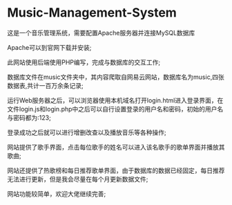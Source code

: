 # Music-Management-System
这是一个音乐管理系统，需要配置Apache服务器并连接MySQL数据库

Apache可以到官网下载并安装;

此网站使用后端使用PHP编写，完成与数据库的交互工作;

数据库文件在music文件夹中，其内容爬取自网易云网站，数据库名为music,四张数据表,共计一百万余条记录;

运行Web服务器之后，可以浏览器使用本机域名打开login.html进入登录界面，在文件login.js和login.php中之后可以自行设置登录的用户名和密码，初始的用户名与密码都为:123;

登录成功之后就可以进行增删改查以及播放音乐等各种操作;

网站提供了歌手界面，点击每位歌手的姓名可以进入该名歌手的歌单界面并播放其歌曲;

网站还提供了热歌榜和每日推荐歌单界面，由于数据库的数据已经固定，每日推荐无法进行更新，但是我会尽量在每个月更新数据文件;

网站功能较简单，欢迎大佬继续完善;
